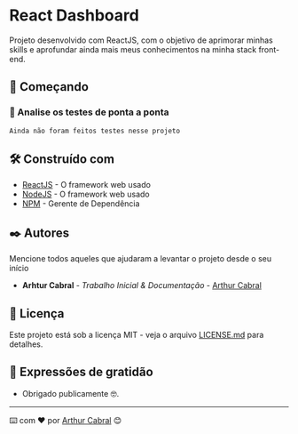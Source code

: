 <!-- ************************************* Título ********************************************* -->
# React Dashboard

Projeto desenvolvido com ReactJS, com o objetivo de aprimorar minhas skills 
e aprofundar ainda mais meus conhecimentos na minha stack front-end.

## 🚀 Começando

### 🔩 Analise os testes de ponta a ponta

```
Ainda não foram feitos testes nesse projeto
```

## 🛠️ Construído com

* [ReactJS](https://reactjs.org/) - O framework web usado
* [NodeJS](https://nodejs.org/en/) - O framework web usado
* [NPM](https://www.npmjs.com/) - Gerente de Dependência

## ✒️ Autores

Mencione todos aqueles que ajudaram a levantar o projeto desde o seu início

* **Arhtur Cabral** - *Trabalho Inicial & Documentação* - [Arthur Cabral](https://github.com/CabralArthur)

## 📄 Licença

Este projeto está sob a licença MIT - veja o arquivo [LICENSE.md](https://github.com/CabralArthur/DashboardReact/blob/main/LICENSE) para detalhes.

## 🎁 Expressões de gratidão
* Obrigado publicamente 🤓.

---
⌨️ com ❤️ por [Arthur Cabral](https://github.com/CabralArthur) 😊